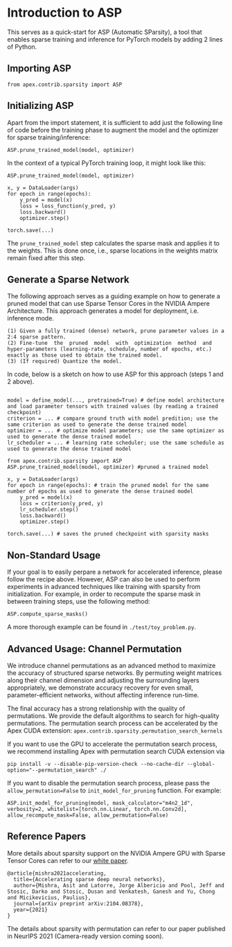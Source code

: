 # Introduction to ASP

This serves as a quick-start for ASP (Automatic SParsity), a tool that enables sparse training and inference for PyTorch models by adding 2 lines of Python.

## Importing ASP
```
from apex.contrib.sparsity import ASP
```

## Initializing ASP

Apart from the import statement, it is sufficient to add just the following line of code before the training phase to augment the model and the optimizer for sparse training/inference:
```
ASP.prune_trained_model(model, optimizer)
```

In the context of a typical PyTorch training loop, it might look like this:
```
ASP.prune_trained_model(model, optimizer)

x, y = DataLoader(args)
for epoch in range(epochs):
    y_pred = model(x)
    loss = loss_function(y_pred, y)
    loss.backward()
    optimizer.step()

torch.save(...)
```
The `prune_trained_model` step calculates the sparse mask and applies it to the weights. This is done once, i.e., sparse locations in the weights matrix remain fixed after this step. 

## Generate a Sparse Network

The following approach serves as a guiding example on how to generate a pruned model that can use Sparse Tensor Cores in the NVIDIA Ampere Architecture. This approach generates a model for deployment, i.e. inference mode.

```
(1) Given a fully trained (dense) network, prune parameter values in a 2:4 sparse pattern.
(2) Fine-tune  the  pruned  model  with  optimization  method  and  hyper-parameters (learning-rate, schedule, number of epochs, etc.) exactly as those used to obtain the trained model.
(3) (If required) Quantize the model.
```

In code, below is a sketch on how to use ASP for this approach (steps 1 and 2 above).

```

model = define_model(..., pretrained=True) # define model architecture and load parameter tensors with trained values (by reading a trained checkpoint)
criterion = ... # compare ground truth with model predition; use the same criterion as used to generate the dense trained model
optimizer = ... # optimize model parameters; use the same optimizer as used to generate the dense trained model
lr_scheduler = ... # learning rate scheduler; use the same schedule as used to generate the dense trained model

from apex.contrib.sparsity import ASP     
ASP.prune_trained_model(model, optimizer) #pruned a trained model

x, y = DataLoader(args)
for epoch in range(epochs): # train the pruned model for the same number of epochs as used to generate the dense trained model
    y_pred = model(x)
    loss = criterion(y_pred, y)
    lr_scheduler.step()
    loss.backward()
    optimizer.step()

torch.save(...) # saves the pruned checkpoint with sparsity masks 
```

## Non-Standard Usage

If your goal is to easily perpare a network for accelerated inference, please follow the recipe above.  However, ASP can also be used to perform experiments in advanced techniques like training with sparsity from initialization. For example, in order to recompute the sparse mask in between training steps, use the following method:

```
ASP.compute_sparse_masks()
```

A more thorough example can be found in `./test/toy_problem.py`. 

## Advanced Usage: Channel Permutation

We introduce channel permutations as an advanced method to maximize the accuracy of structured sparse networks. By permuting weight matrices along their channel dimension and adjusting the surrounding layers appropriately, we demonstrate accuracy recovery for even small, parameter-efficient networks, without affecting inference run-time.

The final accuracy has a strong relationship with the quality of permutations. We provide the default algorithms to search for high-quality permutations. The permutation search process can be accelerated by the Apex CUDA extension: `apex.contrib.sparsity.permutation_search_kernels`

If you want to use the GPU to accelerate the permutation search process, we recommend installing Apex with permutation search CUDA extension via
```
pip install -v --disable-pip-version-check --no-cache-dir --global-option="--permutation_search" ./
```

If you want to disable the permutation search process, please pass the `allow_permutation=False` to `init_model_for_pruning` function. For example:
```
ASP.init_model_for_pruning(model, mask_calculator="m4n2_1d", verbosity=2, whitelist=[torch.nn.Linear, torch.nn.Conv2d], allow_recompute_mask=False, allow_permutation=False)
```

## Reference Papers
More details about sparsity support on the NVIDIA Ampere GPU with Sparse Tensor Cores can refer to our [white paper](https://arxiv.org/abs/2104.08378).

```
@article{mishra2021accelerating,
  title={Accelerating sparse deep neural networks},
  author={Mishra, Asit and Latorre, Jorge Albericio and Pool, Jeff and Stosic, Darko and Stosic, Dusan and Venkatesh, Ganesh and Yu, Chong and Micikevicius, Paulius},
  journal={arXiv preprint arXiv:2104.08378},
  year={2021}
}
```

The details about sparsity with permutation can refer to our paper published in NeurIPS 2021 (Camera-ready version coming soon).
